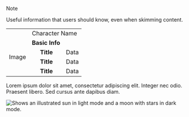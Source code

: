 > [!NOTE]
> Useful information that users should know, even when skimming content.

<table>
  <th>
    <td colspan=3>Character Name
  <tr><td rowspan=4>Image<td colspan=2><b>Basic Info
  <tr><td><td><b>Title<td>Data
  <tr><td><td><b>Title<td>Data
  <tr><td><td><b>Title<td>Data
</table>

Lorem ipsum dolor sit amet, consectetur adipiscing elit. Integer nec odio. Praesent libero. Sed cursus ante dapibus diam. 

<picture>
  <source media="(prefers-color-scheme: dark)" srcset="https://user-images.githubusercontent.com/25423296/163456776-7f95b81a-f1ed-45f7-b7ab-8fa810d529fa.png">
  <source media="(prefers-color-scheme: light)" srcset="https://user-images.githubusercontent.com/25423296/163456779-a8556205-d0a5-45e2-ac17-42d089e3c3f8.png">
  <img alt="Shows an illustrated sun in light mode and a moon with stars in dark mode." src="https://user-images.githubusercontent.com/25423296/163456779-a8556205-d0a5-45e2-ac17-42d089e3c3f8.png">
</picture>
